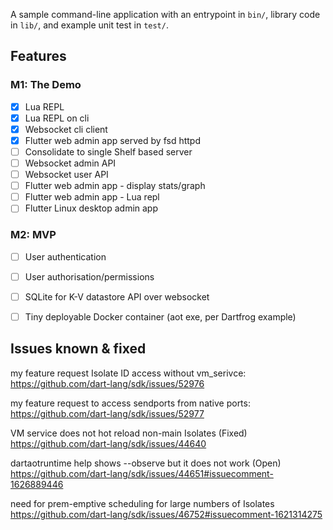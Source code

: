 A sample command-line application with an entrypoint in `bin/`, library code
in `lib/`, and example unit test in `test/`.


## Features

### M1: The Demo

* [X] Lua REPL
* [X] Lua REPL on cli
* [X] Websocket cli client
* [X] Flutter web admin app served by fsd httpd
* [ ] Consolidate to single Shelf based server
* [ ] Websocket admin API
* [ ] Websocket user API
* [ ] Flutter web admin app - display stats/graph
* [ ] Flutter web admin app - Lua repl
* [ ] Flutter Linux desktop admin app

### M2: MVP

* [ ] User authentication
* [ ] User authorisation/permissions
* [ ] SQLite for K-V datastore API over websocket
* [ ] Tiny deployable Docker container (aot exe, per Dartfrog example)



## Issues known & fixed

my feature request Isolate ID access without vm_serivce:
https://github.com/dart-lang/sdk/issues/52976

my feature request to access sendports from native ports:
https://github.com/dart-lang/sdk/issues/52977

VM service does not hot reload non-main Isolates (Fixed)
https://github.com/dart-lang/sdk/issues/44640

dartaotruntime help shows --observe but it does not work (Open)
https://github.com/dart-lang/sdk/issues/44651#issuecomment-1626889446

need for prem-emptive scheduling for large numbers of Isolates
https://github.com/dart-lang/sdk/issues/46752#issuecomment-1621314275